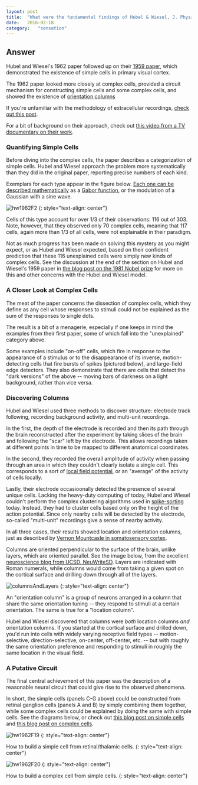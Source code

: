 ```yaml
---
layout: post
title:	"What were the fundamental findings of Hubel & Wiesel, J. Physiol. 1962?"
date:	2016-02-18
category:	"sensation"
---
```

## Answer

Hubel and Wiesel's 1962 paper followed up on their
[1959 paper]({{site.baseurl}}/92vii),
which demonstrated the existence of simple cells in
primary visual cortex.

The 1962 paper looked more closely at complex cells,
provided a circuit mechanism for constructing simple cells
and some complex cells, and showed the existence of
[orientation columns]({{site.baseurl}}/73)

If you're unfamiliar with the methodology of extracellular recordings,
[check out this post]({{site.baseurl}}/80).

For a bit of background on their approach, check out
[this video from a TV documentary on their work](https://www.youtube.com/watch?v=IOHayh06LJ4).

### Quantifying Simple Cells

Before diving into the complex cells,
the paper describes a categorization of simple cells.
Hubel and Wiesel approach the problem more systematically than they did
in the original paper,
reporting precise numbers of each kind.

Exemplars for each type appear in the figure below.
[Each one can be described mathematically](https://www.osapublishing.org/josa/abstract.cfm?uri=josa-70-11-1297)
as a
[Gabor function](https://en.wikipedia.org/wiki/Gabor_filter),
or the modulation of a Gaussian with a sine wave.

![hw1962F2]
{: style="text-align: center"}

Cells of this type account for over 1/3 of their observations:
116 out of 303.
Note, however, that they observed only 70 complex cells,
meaning that 117 cells, again more than 1/3 of all cells,
were not explainable in their paradigm.

Not as much progress has been made on solving this mystery as you might expect,
or as Hubel and Wiesel expected, based on their confident prediction that
these 116 unexplained cells were simply new kinds of complex cells.
See the discussion at the end of the section on Hubel and Wiesel's 1959 paper in
[the blog post on the 1981 Nobel prize]({{site.baseurl}}/92vii)
for more on this and other concerns with the Hubel and Wiesel model.

### A Closer Look at Complex Cells

The meat of the paper concerns the dissection of complex cells,
which they define as any cell whose responses to stimuli
could not be explained as the sum of the responses to single dots.

The result is a bit of a menagerie,
especially if one keeps in mind the examples from their first paper,
some of which fall into the "unexplained" category above.

Some examples include "on-off" cells,
which fire in response to the appearance of a stimulus
or to the disappearance of its inverse,
motion-detecting cells that fire bursts of spikes (pictured below),
and large-field edge detectors.
They also demonstrate that there are cells that detect the "dark versions"
of the above -- moving bars of darkness on a light background, rather than vice versa.

### Discovering Columns

Hubel and Wiesel used three methods to discover structure:
electrode track following,
recording background activity,
and multi-unit recordings.

In the first, the depth of the electrode is recorded
and then its path through the brain reconstructed
after the experiment by taking slices of the brain
and following the "scar" left by the electrode.
This allows recordings taken at different points in time
to be mapped to different anatomical coordinates.

In the second, they recorded the overall amplitude
of activity when passing through an area in which they couldn't
clearly isolate a single cell.
This corresponds to a sort of
[local field potential](http://www.scholarpedia.org/article/Local_field_potential),
or an "average" of the activity of cells locally.

Lastly, their electrode occasioonally detected the presence of several unique cells.
Lacking the heavy-duty computing of today,
Hubel and Wiesel couldn't perform the complex clustering algorithms used in
[spike-sorting]({{site.baseurl}}/80)
today.
Instead, they had to cluster cells based only on the height of the action potential.
Since only nearby cells will be detected by the electrode,
so-called "multi-unit" recordings give a sense of nearby activity.

In all three cases, their results showed location and orientation columns,
just as described by
[Vernon Mountcasle in somatosensory cortex]({{site.baseurl}}/73).

Columns are oriented perpendicular to the surface of the brain,
unlike layers, which are oriented parallel.
See the image below, from the excellent
[neuroscience blog from UCSD, NeuWriteSD](http://neuwritesd.org/).
Layers are indicated with Roman numerals,
while columns would come from taking a given spot on the cortical surface
and drilling down through all of the layers.

![columnsAndLayers]
{: style="text-align: center"}

An "orientation column" is a group of neurons arranged in a column
that share the same orientation tuning --
they respond to stimuli at a certain orientation.
The same is true for a "location column".

Hubel and Wiesel discovered that columns were *both*
location columns *and* orientation columns.
If you started at the cortical surface and drilled down,
you'd run into cells with widely varying receptive field types --
motion-selective, direction-selective, on-center, off-center, etc. --
but with roughly the same orientation preference and responding to stimuli
in roughly the same location in the visual field.

### A Putative Circuit

The final central achievement of this paper was the description of a reasonable
neural circuit that could give rise to the observed phenomena.

In short, the simple cells (panels C-G above) could be constructed
from retinal ganglion cells (panels A and B)
by simply combining them together,
while some complex cells could be explained by doing the same with simple cells.
See the diagrams below, or check out
[this blog post on simple cells]({{site.baseurl}}/50)
and
[this blog post on complex cells]({[site.baseurl}}/09).

![hw1962F19]
{: style="text-align: center"}

How to build a simple cell from retinal/thalamic cells.
{: style="text-align: center"}

![hw1962F20]
{: style="text-align: center"}

How to build a complex cell from simple cells.
{: style="text-align: center"}

[hw1962F2]: {{site.imgurl}}/hw1962F2.png
[hw1962F19]: {{site.imgurl}}/hw1962F19.png
[hw1962F20]: {{site.imgurl}}/hw1962F20.png
[columnsAndLayers]: {{site.imgurl}}/columnsAndLayers.gif
